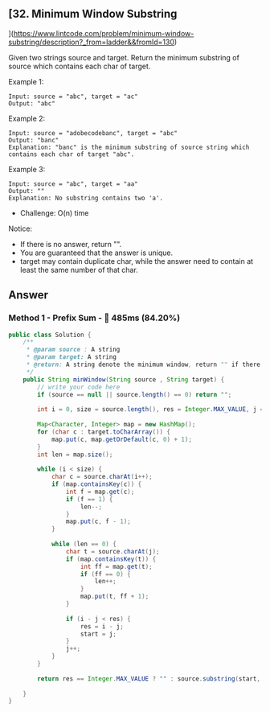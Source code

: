 ## [32. Minimum Window Substring
](https://www.lintcode.com/problem/minimum-window-substring/description?_from=ladder&&fromId=130)

Given two strings source and target. Return the minimum substring of source which contains each char of target.

Example 1:

```
Input: source = "abc", target = "ac"
Output: "abc"
```

Example 2:

```
Input: source = "adobecodebanc", target = "abc"
Output: "banc"
Explanation: "banc" is the minimum substring of source string which contains each char of target "abc".
```

Example 3:

```
Input: source = "abc", target = "aa"
Output: ""
Explanation: No substring contains two 'a'.
```

- Challenge: O(n) time

Notice:

- If there is no answer, return "".
- You are guaranteed that the answer is unique.
- target may contain duplicate char, while the answer need to contain at least the same number of that char.

## Answer
### Method 1 - Prefix Sum - :rabbit: 485ms (84.20%)

```java
public class Solution {
    /**
     * @param source : A string
     * @param target: A string
     * @return: A string denote the minimum window, return "" if there is no such a string
     */
    public String minWindow(String source , String target) {
        // write your code here
        if (source == null || source.length() == 0) return "";
        
        int i = 0, size = source.length(), res = Integer.MAX_VALUE, j = 0, start = 0;
        
        Map<Character, Integer> map = new HashMap();
        for (char c : target.toCharArray()) {
            map.put(c, map.getOrDefault(c, 0) + 1);
        }
        int len = map.size();
        
        while (i < size) {
            char c = source.charAt(i++);
            if (map.containsKey(c)) {
                int f = map.get(c);
                if (f == 1) {
                    len--;
                }
                map.put(c, f - 1);
            }
            
            while (len == 0) {
                char t = source.charAt(j);
                if (map.containsKey(t)) {
                    int ff = map.get(t);
                    if (ff == 0) {
                        len++;
                    }
                    map.put(t, ff + 1);
                }
                
                if (i - j < res) {
                    res = i - j;
                    start = j;
                }
                j++;
            }
        }
        
        return res == Integer.MAX_VALUE ? "" : source.substring(start, res + start);
        
    }
}
```
